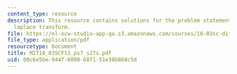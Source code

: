 ```yaml
---
content_type: resource
description: This resource contains solutions for the problem statements related to
  laplace transform.
file: https://ol-ocw-studio-app-qa.s3.amazonaws.com/courses/18-03sc-differential-equations-fall-2011/00c6e5be944f609868f151e38b868c5d_MIT18_03SCF11_ps7_s27s.pdf
file_type: application/pdf
resourcetype: Document
title: MIT18_03SCF11_ps7_s27s.pdf
uid: 00c6e5be-944f-6098-68f1-51e38b868c5d
---
```

